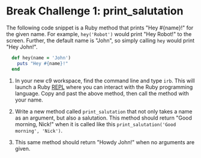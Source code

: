 # Break Challenge 1: print_salutation

The following code snippet is a Ruby method that prints "Hey #{name}!" for the given name. For example, ```hey('Robot')``` would print "Hey Robot!" to the screen. Further, the default name is "John", so simply calling ```hey``` would print "Hey John!".

```ruby
  def hey(name = 'John')
    puts "Hey #{name}!"
  end
```

1. In your new c9 workspace, find the command line and type ```irb```.  This will launch a Ruby [REPL](https://en.wikipedia.org/wiki/Read%E2%80%93eval%E2%80%93print_loop) where you can interact with the Ruby programming language.  Copy and past the above method, then call the method with your name.

2. Write a new method called ```print_salutation``` that not only takes a name as an argument, but also a salutation. This method should return "Good morning, Nick!" when it is called like this ```print_salutation('Good morning', 'Nick')```.

3. This same method should return "Howdy John!" when no arguments are given.

